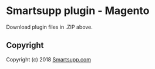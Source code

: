 # Smartsupp plugin - Magento

Download plugin files in .ZIP above.

## Copyright

Copyright (c) 2018 [Smartsupp.com](https://www.smartsupp.com/)